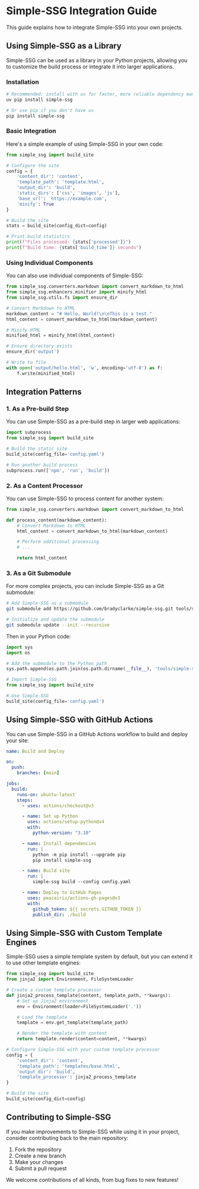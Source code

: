 # Simple-SSG Integration Guide

This guide explains how to integrate Simple-SSG into your own projects.

## Using Simple-SSG as a Library

Simple-SSG can be used as a library in your Python projects, allowing you to customize the build process or integrate it into larger applications.

### Installation

```bash
# Recommended: install with uv for faster, more reliable dependency management
uv pip install simple-ssg

# Or use pip if you don't have uv
pip install simple-ssg
```

### Basic Integration

Here's a simple example of using Simple-SSG in your own code:

```python
from simple_ssg import build_site

# Configure the site
config = {
    'content_dir': 'content',
    'template_path': 'template.html',
    'output_dir': 'build',
    'static_dirs': ['css', 'images', 'js'],
    'base_url': 'https://example.com',
    'minify': True
}

# Build the site
stats = build_site(config_dict=config)

# Print build statistics
print(f"Files processed: {stats['processed']}")
print(f"Build time: {stats['build_time']} seconds")
```

### Using Individual Components

You can also use individual components of Simple-SSG:

```python
from simple_ssg.converters.markdown import convert_markdown_to_html
from simple_ssg.enhancers.minifier import minify_html
from simple_ssg.utils.fs import ensure_dir

# Convert Markdown to HTML
markdown_content = "# Hello, World!\n\nThis is a test."
html_content = convert_markdown_to_html(markdown_content)

# Minify HTML
minified_html = minify_html(html_content)

# Ensure directory exists
ensure_dir('output')

# Write to file
with open('output/hello.html', 'w', encoding='utf-8') as f:
    f.write(minified_html)
```

## Integration Patterns

### 1. As a Pre-build Step

You can use Simple-SSG as a pre-build step in larger web applications:

```python
import subprocess
from simple_ssg import build_site

# Build the static site
build_site(config_file='config.yaml')

# Run another build process
subprocess.run(['npm', 'run', 'build'])
```

### 2. As a Content Processor

You can use Simple-SSG to process content for another system:

```python
from simple_ssg.converters.markdown import convert_markdown_to_html

def process_content(markdown_content):
    # Convert Markdown to HTML
    html_content = convert_markdown_to_html(markdown_content)

    # Perform additional processing
    # ...

    return html_content
```

### 3. As a Git Submodule

For more complex projects, you can include Simple-SSG as a Git submodule:

```bash
# Add Simple-SSG as a submodule
git submodule add https://github.com/bradyclarke/simple-ssg.git tools/simple-ssg

# Initialize and update the submodule
git submodule update --init --recursive
```

Then in your Python code:

```python
import sys
import os

# Add the submodule to the Python path
sys.path.append(os.path.join(os.path.dirname(__file__), 'tools/simple-ssg'))

# Import Simple-SSG
from simple_ssg import build_site

# Use Simple-SSG
build_site(config_file='config.yaml')
```

## Using Simple-SSG with GitHub Actions

You can use Simple-SSG in a GitHub Actions workflow to build and deploy your site:

```yaml
name: Build and Deploy

on:
  push:
    branches: [main]

jobs:
  build:
    runs-on: ubuntu-latest
    steps:
      - uses: actions/checkout@v3

      - name: Set up Python
        uses: actions/setup-python@v4
        with:
          python-version: "3.10"

      - name: Install dependencies
        run: |
          python -m pip install --upgrade pip
          pip install simple-ssg

      - name: Build site
        run: |
          simple-ssg build --config config.yaml

      - name: Deploy to GitHub Pages
        uses: peaceiris/actions-gh-pages@v3
        with:
          github_token: ${{ secrets.GITHUB_TOKEN }}
          publish_dir: ./build
```

## Using Simple-SSG with Custom Template Engines

Simple-SSG uses a simple template system by default, but you can extend it to use other template engines:

```python
from simple_ssg import build_site
from jinja2 import Environment, FileSystemLoader

# Create a custom template processor
def jinja2_process_template(content, template_path, **kwargs):
    # Set up Jinja2 environment
    env = Environment(loader=FileSystemLoader('.'))

    # Load the template
    template = env.get_template(template_path)

    # Render the template with content
    return template.render(content=content, **kwargs)

# Configure Simple-SSG with your custom template processor
config = {
    'content_dir': 'content',
    'template_path': 'templates/base.html',
    'output_dir': 'build',
    'template_processor': jinja2_process_template
}

# Build the site
build_site(config_dict=config)
```

## Contributing to Simple-SSG

If you make improvements to Simple-SSG while using it in your project, consider contributing back to the main repository:

1. Fork the repository
2. Create a new branch
3. Make your changes
4. Submit a pull request

We welcome contributions of all kinds, from bug fixes to new features!
